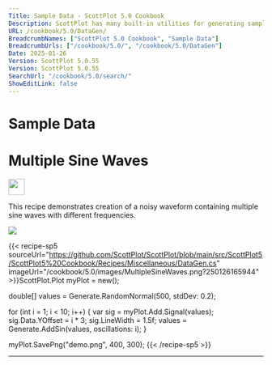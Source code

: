 ```yaml
---
Title: Sample Data - ScottPlot 5.0 Cookbook
Description: ScottPlot has many built-in utilities for generating sample data.
URL: /cookbook/5.0/DataGen/
BreadcrumbNames: ["ScottPlot 5.0 Cookbook", "Sample Data"]
BreadcrumbUrls: ["/cookbook/5.0/", "/cookbook/5.0/DataGen"]
Date: 2025-01-26
Version: ScottPlot 5.0.55
Version: ScottPlot 5.0.55
SearchUrl: "/cookbook/5.0/search/"
ShowEditLink: false
---
```


<h1>Sample Data</h1>


<div class='d-flex align-items-center mt-5'>
<h1 class='me-2 text-dark my-0 border-0'>Multiple Sine Waves</h1>
<a href='/cookbook/5.0/DataGen/MultipleSineWaves' target='_blank'>
<img src='/images/icons/new-window.svg' style='height: 2rem;' class='new-window-icon'>
</a>
</div>

This recipe demonstrates creation of a noisy waveform containing multiple sine waves with different frequencies.

[![](/cookbook/5.0/images/MultipleSineWaves.png?250126165944)](/cookbook/5.0/images/MultipleSineWaves.png?250126165944)

{{< recipe-sp5 sourceUrl="https://github.com/ScottPlot/ScottPlot/blob/main/src/ScottPlot5/ScottPlot5%20Cookbook/Recipes/Miscellaneous/DataGen.cs" imageUrl="/cookbook/5.0/images/MultipleSineWaves.png?250126165944" >}}ScottPlot.Plot myPlot = new();

double[] values = Generate.RandomNormal(500, stdDev: 0.2);

for (int i = 1; i &lt; 10; i++)
{
    var sig = myPlot.Add.Signal(values);
    sig.Data.YOffset = i * 3;
    sig.LineWidth = 1.5f;
    values = Generate.AddSin(values, oscillations: i);
}

myPlot.SavePng("demo.png", 400, 300);
{{< /recipe-sp5 >}}

<hr class='my-5 invisible'>


